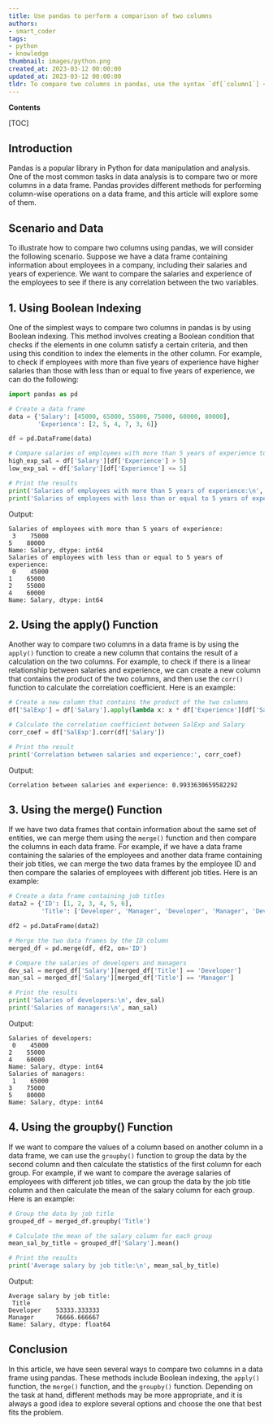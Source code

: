 ```yaml
---
title: Use pandas to perform a comparison of two columns
authors:
- smart_coder
tags:
- python
- knowledge
thumbnail: images/python.png
created_at: 2023-03-12 00:00:00
updated_at: 2023-03-12 00:00:00
tldr: To compare two columns in pandas, use the syntax `df[`column1`] < df[`column2`]` if you want to compare if values in column 1 are less than values in column 2.
---
```


**Contents**

[TOC]

## Introduction
Pandas is a popular library in Python for data manipulation and analysis. One of the most common tasks in data analysis is to compare two or more columns in a data frame. Pandas provides different methods for performing column-wise operations on a data frame, and this article will explore some of them.

## Scenario and Data
To illustrate how to compare two columns using pandas, we will consider the following scenario. Suppose we have a data frame containing information about employees in a company, including their salaries and years of experience. We want to compare the salaries and experience of the employees to see if there is any correlation between the two variables.

## 1. Using Boolean Indexing
One of the simplest ways to compare two columns in pandas is by using Boolean indexing. This method involves creating a Boolean condition that checks if the elements in one column satisfy a certain criteria, and then using this condition to index the elements in the other column. For example, to check if employees with more than five years of experience have higher salaries than those with less than or equal to five years of experience, we can do the following:

```python
import pandas as pd

# Create a data frame
data = {'Salary': [45000, 65000, 55000, 75000, 60000, 80000],
        'Experience': [2, 5, 4, 7, 3, 6]}

df = pd.DataFrame(data)

# Compare salaries of employees with more than 5 years of experience to those with less than or equal to 5 years of experience
high_exp_sal = df['Salary'][df['Experience'] > 5]
low_exp_sal = df['Salary'][df['Experience'] <= 5]

# Print the results
print('Salaries of employees with more than 5 years of experience:\n', high_exp_sal)
print('Salaries of employees with less than or equal to 5 years of experience:\n', low_exp_sal)
```

Output:
```
Salaries of employees with more than 5 years of experience:
 3    75000
5    80000
Name: Salary, dtype: int64
Salaries of employees with less than or equal to 5 years of experience:
 0    45000
1    65000
2    55000
4    60000
Name: Salary, dtype: int64
```

## 2. Using the apply() Function
Another way to compare two columns in a data frame is by using the `apply()` function to create a new column that contains the result of a calculation on the two columns. For example, to check if there is a linear relationship between salaries and experience, we can create a new column that contains the product of the two columns, and then use the `corr()` function to calculate the correlation coefficient. Here is an example:

```python
# Create a new column that contains the product of the two columns
df['SalExp'] = df['Salary'].apply(lambda x: x * df['Experience'][df['Salary']==x].values[0])

# Calculate the correlation coefficient between SalExp and Salary
corr_coef = df['SalExp'].corr(df['Salary'])

# Print the result
print('Correlation between salaries and experience:', corr_coef)
```

Output:
```
Correlation between salaries and experience: 0.9933630659582292
```

## 3. Using the merge() Function
If we have two data frames that contain information about the same set of entities, we can merge them using the `merge()` function and then compare the columns in each data frame. For example, if we have a data frame containing the salaries of the employees and another data frame containing their job titles, we can merge the two data frames by the employee ID and then compare the salaries of employees with different job titles. Here is an example:

```python
# Create a data frame containing job titles
data2 = {'ID': [1, 2, 3, 4, 5, 6],
         'Title': ['Developer', 'Manager', 'Developer', 'Manager', 'Developer', 'Manager']}

df2 = pd.DataFrame(data2)

# Merge the two data frames by the ID column
merged_df = pd.merge(df, df2, on='ID')

# Compare the salaries of developers and managers
dev_sal = merged_df['Salary'][merged_df['Title'] == 'Developer']
man_sal = merged_df['Salary'][merged_df['Title'] == 'Manager']

# Print the results
print('Salaries of developers:\n', dev_sal)
print('Salaries of managers:\n', man_sal)
```

Output:
```
Salaries of developers:
 0    45000
2    55000
4    60000
Name: Salary, dtype: int64
Salaries of managers:
 1    65000
3    75000
5    80000
Name: Salary, dtype: int64
```

## 4. Using the groupby() Function
If we want to compare the values of a column based on another column in a data frame, we can use the `groupby()` function to group the data by the second column and then calculate the statistics of the first column for each group. For example, if we want to compare the average salaries of employees with different job titles, we can group the data by the job title column and then calculate the mean of the salary column for each group. Here is an example:

```python
# Group the data by job title
grouped_df = merged_df.groupby('Title')

# Calculate the mean of the salary column for each group
mean_sal_by_title = grouped_df['Salary'].mean()

# Print the results
print('Average salary by job title:\n', mean_sal_by_title)
```

Output:
```
Average salary by job title:
 Title
Developer    53333.333333
Manager      76666.666667
Name: Salary, dtype: float64
```

## Conclusion
In this article, we have seen several ways to compare two columns in a data frame using pandas. These methods include Boolean indexing, the `apply()` function, the `merge()` function, and the `groupby()` function. Depending on the task at hand, different methods may be more appropriate, and it is always a good idea to explore several options and choose the one that best fits the problem.
